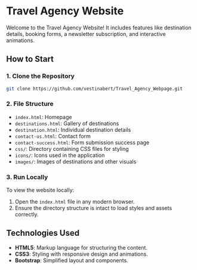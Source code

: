 # Travel Agency Website

Welcome to the Travel Agency Website! It includes features like destination details, booking forms, a newsletter subscription, and interactive animations.

## How to Start

### 1. Clone the Repository
```bash
git clone https://github.com/vestinabert/Travel_Agency_Webpage.git
```

### 2. File Structure
- `index.html`: Homepage
- `destinations.html`: Gallery of destinations
- `destination.html`: Individual destination details
- `contact-us.html`: Contact form
- `contact-success.html`: Form submission success page
- `css/`: Directory containing CSS files for styling
- `icons/`: Icons used in the application
- `images/`: Images of destinations and other visuals

### 3. Run Locally
To view the website locally:
1. Open the `index.html` file in any modern browser.
2. Ensure the directory structure is intact to load styles and assets correctly.

## Technologies Used
- **HTML5**: Markup language for structuring the content.
- **CSS3**: Styling with responsive design and animations.
- **Bootstrap**: Simplified layout and components.